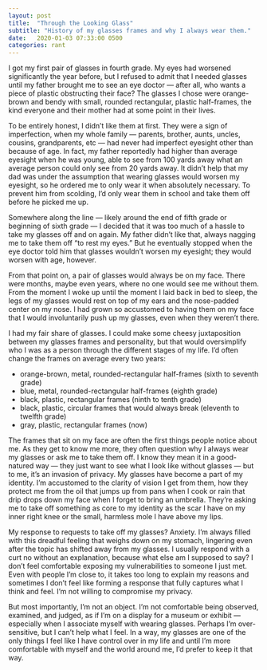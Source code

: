 ```yaml
---
layout: post
title:  "Through the Looking Glass"
subtitle: "History of my glasses frames and why I always wear them."
date:   2020-01-03 07:33:00 0500
categories: rant
---
```

I got my first pair of glasses in fourth grade. My eyes had worsened significantly the year before, but I refused to admit that I needed glasses until my father brought me to see an eye doctor — after all, who wants a piece of plastic obstructing their face? The glasses I chose were orange-brown and bendy with small, rounded rectangular, plastic half-frames, the kind everyone and their mother had at some point in their lives. 

To be entirely honest, I didn’t like them at first. They were a sign of imperfection, when my whole family — parents, brother, aunts, uncles, cousins, grandparents, etc — had never had imperfect eyesight other than because of age. In fact, my father reportedly had higher than average eyesight when he was young, able to see from 100 yards away what an average person could only see from 20 yards away. It didn’t help that my dad was under the assumption that wearing glasses would worsen my eyesight, so he ordered me to only wear it when absolutely necessary. To prevent him from scolding, I’d only wear them in school and take them off before he picked me up. 

Somewhere along the line — likely around the end of fifth grade or beginning of sixth grade — I decided that it was too much of a hassle to take my glasses off and on again. My father didn’t like that, always nagging me to take them off “to rest my eyes.” But he eventually stopped when the eye doctor told him that glasses wouldn’t worsen my eyesight; they would worsen with age, however. 

From that point on, a pair of glasses would always be on my face. There were months, maybe even years, where no one would see me without them. From the moment I woke up until the moment I laid back in bed to sleep, the legs of my glasses would rest on top of my ears and the nose-padded center on my nose. I had grown so accustomed to having them on my face that I would involuntarily push up my glasses, even when they weren’t there. 

I had my fair share of glasses. I could make some cheesy juxtaposition between my glasses frames and personality, but that would oversimplify who I was as a person through the different stages of my life. I’d often change the frames on average every two years: 

- orange-brown, metal, rounded-rectangular half-frames (sixth to seventh grade)
- blue, metal, rounded-rectangular half-frames (eighth grade)
- black, plastic, rectangular frames (ninth to tenth grade)
- black, plastic, circular frames that would always break (eleventh to twelfth grade) 
- gray, plastic, rectangular frames (now)

The frames that sit on my face are often the first things people notice about me. As they get to know me more, they often question why I always wear my glasses or ask me to take them off. I know they mean it in a good-natured way — they just want to see what I look like without glasses — but to me, it’s an invasion of privacy. My glasses have become a part of my identity. I’m accustomed to the clarity of vision I get from them, how they protect me from the oil that jumps up from pans when I cook or rain that drip drops down my face when I forget to bring an umbrella. They’re asking me to take off something as core to my identity as the scar I have on my inner right knee or the small, harmless mole I have above my lips.

My response to requests to take off my glasses? Anxiety. I’m always filled with this dreadful feeling that weighs down on my stomach, lingering even after the topic has shifted away from my glasses. I usually respond with a curt no without an explanation, because what else am I supposed to say? I don’t feel comfortable exposing my vulnerabilities to someone I just met. Even with people I’m close to, it takes too long to explain my reasons and sometimes I don’t feel like forming a response that fully captures what I think and feel. I’m not willing to compromise my privacy.

But most importantly, I’m not an object. I’m not comfortable being observed, examined, and judged, as if I’m on a display for a museum or exhibit — especially when I associate myself with wearing glasses. Perhaps I’m over-sensitive, but I can’t help what I feel. In a way, my glasses are one of the only things I feel like I have control over in my life and until I’m more comfortable with myself and the world around me, I’d prefer to keep it that way. 